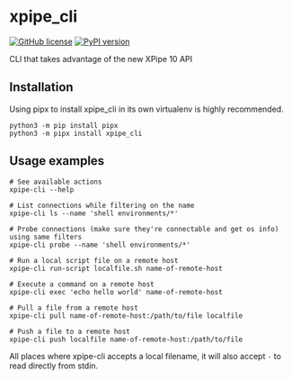 # xpipe_cli
[![GitHub license](https://img.shields.io/github/license/coandco/xpipe_cli.svg)](https://github.com/coandco/xpipe_cli/blob/master/LICENSE)
[![PyPI version](https://img.shields.io/pypi/v/xpipe_cli)](https://pypi.org/project/xpipe_cli/)

CLI that takes advantage of the new XPipe 10 API

## Installation
Using pipx to install xpipe_cli in its own virtualenv is highly recommended.
```commandline
python3 -m pip install pipx
python3 -m pipx install xpipe_cli
```

## Usage examples

```commandline
# See available actions
xpipe-cli --help

# List connections while filtering on the name
xpipe-cli ls --name 'shell environments/*'

# Probe connections (make sure they're connectable and get os info) using same filters
xpipe-cli probe --name 'shell environments/*'

# Run a local script file on a remote host
xpipe-cli run-script localfile.sh name-of-remote-host

# Execute a command on a remote host
xpipe-cli exec 'echo hello world' name-of-remote-host

# Pull a file from a remote host
xpipe-cli pull name-of-remote-host:/path/to/file localfile

# Push a file to a remote host
xpipe-cli push localfile name-of-remote-host:/path/to/file
```

All places where xpipe-cli accepts a local filename, it will also accept `-` to read directly from stdin.
